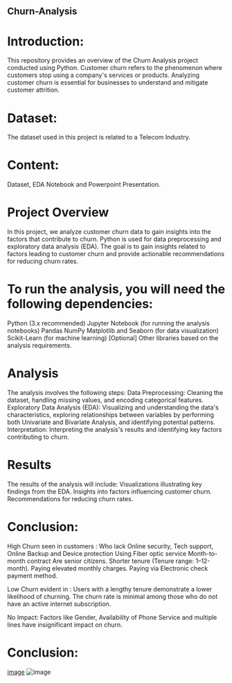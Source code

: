 ## Churn-Analysis
# Introduction:
This repository provides an overview of the Churn Analysis project conducted using Python. Customer churn refers to the phenomenon where customers stop using a company's services or products. Analyzing customer churn is essential for businesses to understand and mitigate customer attrition.

# Dataset: 
The dataset used in this project is related to a Telecom Industry.

# Content:
Dataset, EDA Notebook and Powerpoint Presentation.

# Project Overview
In this project, we analyze customer churn data to gain insights into the factors that contribute to churn. Python is used for data preprocessing and exploratory data analysis (EDA). The goal is to gain insights 
 related to factors leading to customer churn and provide actionable recommendations for reducing churn rates.

# To run the analysis, you will need the following dependencies:

Python (3.x recommended)
Jupyter Notebook (for running the analysis notebooks)
Pandas
NumPy
Matplotlib and Seaborn (for data visualization)
Scikit-Learn (for machine learning)
[Optional] Other libraries based on the analysis requirements.

# Analysis
The analysis involves the following steps:
Data Preprocessing: Cleaning the dataset, handling missing values, and encoding categorical features.
Exploratory Data Analysis (EDA): Visualizing and understanding the data's characteristics, exploring relationships between variables by performing both Univariate and Bivariate Analysis, and identifying potential patterns.
Interpretation: Interpreting the analysis's results and identifying key factors contributing to churn.

# Results
The results of the analysis will include:
Visualizations illustrating key findings from the EDA.
Insights into factors influencing customer churn.
Recommendations for reducing churn rates.

# Conclusion:
High Churn seen in customers :
Who lack Online security, Tech support, Online Backup and Device protection
Using Fiber optic service 
Month-to-month contract 
Are senior citizens. 
Shorter tenure (Tenure range: 1–12-month).
Paying elevated monthly charges. 
Paying via Electronic check payment method.

Low Churn evident in :
Users with a lengthy tenure demonstrate a lower likelihood of churning.
The churn rate is minimal among those who do not have an active internet subscription.

No Impact:
Factors like Gender, Availability of Phone Service and multiple lines have insignificant impact on churn.

# Conclusion:
[image](https://github.com/Smeerel/Churn-Analysis/assets/143562418/45718f56-12a6-4cc2-baa1-082527e3e7da)
![image](https://github.com/Smeerel/Churn-Analysis/assets/143562418/fdbcffbe-3daf-429a-82b3-e016ea055b77)

